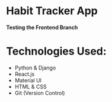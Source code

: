 # Habit Tracker App

**Testing the Frontend Branch**





# Technologies Used:
- Python & Django
- React.js
- Material UI
- HTML & CSS
- Git (Version Control)

